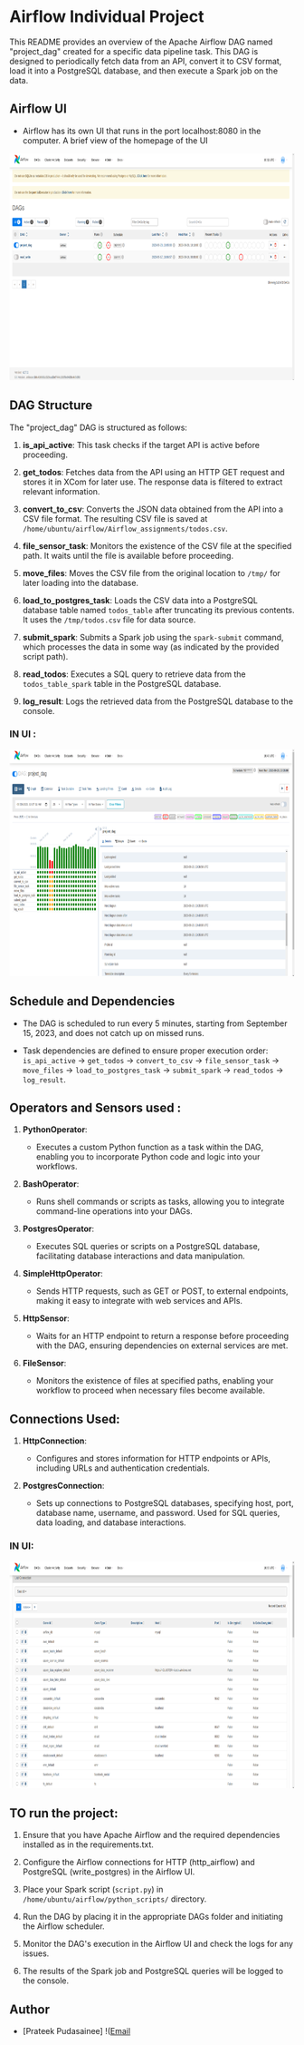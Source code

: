 # Airflow Individual Project

This README provides an overview of the Apache Airflow DAG named "project_dag" created for a specific data pipeline task. This DAG is designed to periodically fetch data from an API, convert it to CSV format, load it into a PostgreSQL database, and then execute a Spark job on the data.


## Airflow UI

* Airflow has its own UI that runs in the port localhost:8080 in the computer. A brief view of the homepage of the UI

<img src="images/1.png" alt="airflowui" width="800" height="400">



## DAG Structure

The "project_dag" DAG is structured as follows:

1. **is_api_active**: This task checks if the target API is active before proceeding.

2. **get_todos**: Fetches data from the API using an HTTP GET request and stores it in XCom for later use. The response data is filtered to extract relevant information.

3. **convert_to_csv**: Converts the JSON data obtained from the API into a CSV file format. The resulting CSV file is saved at `/home/ubuntu/airflow/Airflow_assignments/todos.csv`.

4. **file_sensor_task**: Monitors the existence of the CSV file at the specified path. It waits until the file is available before proceeding.

5. **move_files**: Moves the CSV file from the original location to `/tmp/` for later loading into the database.

6. **load_to_postgres_task**: Loads the CSV data into a PostgreSQL database table named `todos_table` after truncating its previous contents. It uses the `/tmp/todos.csv` file for data source.

7. **submit_spark**: Submits a Spark job using the `spark-submit` command, which processes the data in some way (as indicated by the provided script path).

8. **read_todos**: Executes a SQL query to retrieve data from the `todos_table_spark` table in the PostgreSQL database.

9. **log_result**: Logs the retrieved data from the PostgreSQL database to the console.

### IN UI :
<img src="images/3.png" alt="airflowui" width="800" height="400">


## Schedule and Dependencies

- The DAG is scheduled to run every 5 minutes, starting from September 15, 2023, and does not catch up on missed runs.

- Task dependencies are defined to ensure proper execution order: `is_api_active` -> `get_todos` -> `convert_to_csv` -> `file_sensor_task` -> `move_files` -> `load_to_postgres_task` -> `submit_spark` -> `read_todos` -> `log_result`.

## Operators and Sensors used : 

1. **PythonOperator**:
   - Executes a custom Python function as a task within the DAG, enabling you to incorporate Python code and logic into your workflows.

2. **BashOperator**:
   - Runs shell commands or scripts as tasks, allowing you to integrate command-line operations into your DAGs.

3. **PostgresOperator**:
   - Executes SQL queries or scripts on a PostgreSQL database, facilitating database interactions and data manipulation.

4. **SimpleHttpOperator**:
   - Sends HTTP requests, such as GET or POST, to external endpoints, making it easy to integrate with web services and APIs.

5. **HttpSensor**:
   - Waits for an HTTP endpoint to return a response before proceeding with the DAG, ensuring dependencies on external services are met.

6. **FileSensor**:
   - Monitors the existence of files at specified paths, enabling your workflow to proceed when necessary files become available.



## Connections Used:

1. **HttpConnection**:
   - Configures and stores information for HTTP endpoints or APIs, including URLs and authentication credentials.

2. **PostgresConnection**:
   - Sets up connections to PostgreSQL databases, specifying host, port, database name, username, and password. Used for SQL queries, data loading, and database interactions.

### IN UI:
<img src="images/2.png" alt="airflowui" width="800" height="400">



## TO run the project: 

1. Ensure that you have Apache Airflow and the required dependencies installed as  in the requirements.txt.

2. Configure the Airflow connections for HTTP (http_airflow) and PostgreSQL (write_postgres) in the Airflow UI.

3. Place your Spark script (`script.py`) in `/home/ubuntu/airflow/python_scripts/` directory.

4. Run the DAG by placing it in the appropriate DAGs folder and initiating the Airflow scheduler.


5. Monitor the DAG's execution in the Airflow UI and check the logs for any issues.

6. The results of the Spark job and PostgreSQL queries will be logged to the console.




## Author

- [Prateek Pudasainee] !([Email](prateek.pudasainee@fusemachines.com)









